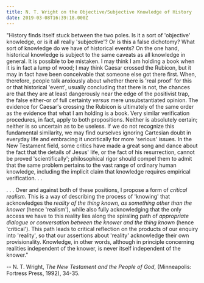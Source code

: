 ```yaml
---
title: N. T. Wright on the Objective/Subjective Knowledge of History
date: 2019-03-08T16:39:18.000Z
---
```

"History finds itself stuck between the two poles. Is it a sort of 'objective' knowledge, or is it all really 'subjective'? Or is this a false dichotomy? What sort of knowledge do we have of historical events? On the one hand, historical knowledge is subject to the same caveats as all knowledge in general. It is possible to be mistaken. I may think I am holding a book when it is in fact a lump of wood; I may think Caesar crossed the Rubicon, but it may in fact have been conceivable that someone else got there first. When, therefore, people talk anxiously about whether there is 'real proof' for this or that historical 'event', usually concluding that there is not, the chances are that they are at least dangerously near the edge of the positivist trap, the false either-or of full certainty _versus_ mere unsubstantiated opinion. The evidence for Caesar's crossing the Rubicon is ultimately of the same order as the evidence that what I am holding is a book. Very similar verification procedures, in fact, apply to both propositions. Neither is absolutely certain; neither is so uncertain as to be useless. If we do not recognize this fundamental similarity, we may find ourselves ignoring Cartesian doubt in everyday life and embracing it uncritically for more 'serious' issues. In the New Testament field, some critics have made a great song and dance about the fact that the details of Jesus' life, or the fact of his resurrection, cannot be proved 'scientifically'; philosophical rigor should compel them to admit that the same problem pertains to the vast range of ordinary human knowledge, including the implicit claim that knowledge requires empirical verification. . .

. . . Over and against both of these positions, I propose a form of _critical realism._ This is a way of describing the process of 'knowing' that acknowledges the _reality of the thing known, as something other than the knower_ (hence 'realism'), while also fully acknowledging that the only access we have to this reality lies along the spiraling path of _appropriate dialogue or conversation between the knower and the thing known_ (hence 'critical'). This path leads to critical reflection on the products of our enquiry into 'reality', so that our assertions about 'reality' acknowledge their own provisionality. Knowledge, in other words, although in principle concerning realities independent of the knower, is never itself independent of the knower."

\-- N. T. Wright, _The New Testament and the People of God_, (Minneapolis: Fortress Press, 1992), 34-35.